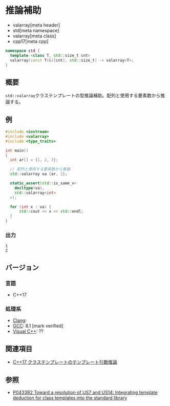 # 推論補助
* valarray[meta header]
* std[meta namespace]
* valarray[meta class]
* cpp17[meta cpp]

```cpp
namespace std {
  template <class T, std::size_t cnt>
  valarray(const T(&)[cnt], std::size_t) -> valarray<T>;
}
```

## 概要
`std::valarray`クラステンプレートの型推論補助。配列と使用する要素数から推論する。


## 例
```cpp example
#include <iostream>
#include <valarray>
#include <type_traits>

int main()
{
  int ar[] = {1, 2, 3};

  // 配列と使用する要素数から推論
  std::valarray va {ar, 2};

  static_assert(std::is_same_v<
    decltype(va),
    std::valarray<int>
  >);

  for (int x : va) {
      std::cout << x << std::endl;
  }
}
```

### 出力
```
1
2
```


## バージョン
### 言語
- C++17

### 処理系
- [Clang](/implementation.md#clang):
- [GCC](/implementation.md#gcc): 8.1 [mark verified]
- [Visual C++](/implementation.md#visual_cpp): ??


## 関連項目
- [C++17 クラステンプレートのテンプレート引数推論](/lang/cpp17/type_deduction_for_class_templates.md)


## 参照
- [P0433R2 Toward a resolution of US7 and US14: Integrating template deduction for class templates into the standard library](http://www.open-std.org/jtc1/sc22/wg21/docs/papers/2017/p0433r2.html)
